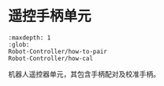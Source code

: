 # 遥控手柄单元

```{toctree}
:maxdepth: 1
:glob:
Robot-Controller/how-to-pair
Robot-Controller/how-cal
```

机器人遥控器单元，其包含手柄配对及校准手柄。

